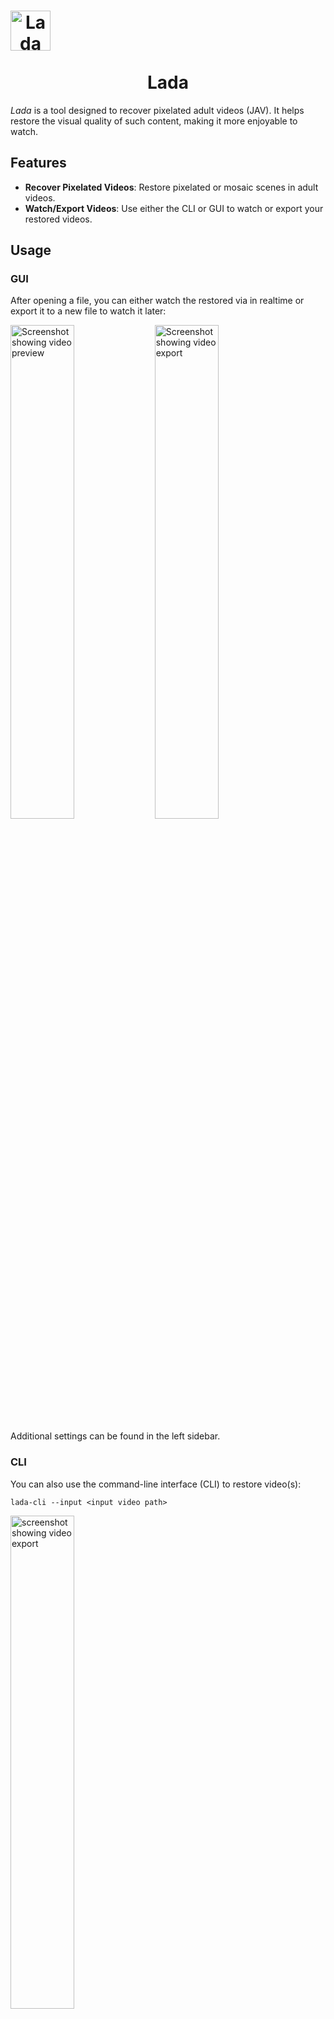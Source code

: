 <h1 align="center">
  <img src="packaging/flatpak/share/icons/hicolor/128x128/apps/io.github.ladaapp.lada.png" alt="Lada Icon" style="display: block; width: 64px; height: 64px;">
  <br>
  Lada
</h1>

*Lada* is a tool designed to recover pixelated adult videos (JAV). It helps restore the visual quality of such content, making it more enjoyable to watch.

## Features

- **Recover Pixelated Videos**: Restore pixelated or mosaic scenes in adult videos.
- **Watch/Export Videos**: Use either the CLI or GUI to watch or export your restored videos.

## Usage

### GUI

After opening a file, you can either watch the restored via in realtime or export it to a new file to watch it later:

<picture>
  <source media="(prefers-color-scheme: dark)" srcset="assets/screenshot_gui_1_dark.png">
  <source media="(prefers-color-scheme: light)" srcset="assets/screenshot_gui_1_light.png">
  <img alt="Screenshot showing video preview" src="assets/screenshot_gui_1_dark.png" width="45%">
</picture>
<picture>
  <source media="(prefers-color-scheme: dark)" srcset="assets/screenshot_gui_2_dark.png">
  <source media="(prefers-color-scheme: light)" srcset="assets/screenshot_gui_2_light.png">
  <img alt="Screenshot showing video export" src="assets/screenshot_gui_2_dark.png" width="45%">
</picture>

Additional settings can be found in the left sidebar.

### CLI

You can also use the command-line interface (CLI) to restore video(s):

```shell
lada-cli --input <input video path>
```
<img src="assets/screenshot_cli_1.png" alt="screenshot showing video export" width="45%">

For more information about additional options, use the `--help` argument.

> [!TIP]
> Lada writes the restored video to a temporary file before combining it with the audio stream from the original file and saving it to the selected destination.
> You can overwrite [the default location](https://docs.python.org/3/library/tempfile.html#tempfile.gettempdir) by setting the `TMPDIR` environment variable to another location of you choice.

## Restoration options

Lada utilizes specialized models for the two main steps of the processing pipeline: Detection and Restoration. You can choose different models for each task.

**Mosaic Restoration Models:**

*   **basicvsrpp-v1.2 (Default)** A general-purpose model trained on diverse video scenes. Delivers mostly good results.
*   **deepmosaics:** Restoration model from the project [DeepMosaics](https://github.com/HypoX64/DeepMosaics). Worse quality than basicvsrpp-v1.2.

> [!NOTE]
> The DeepMosaics model should be worse in most/all scenarios. It’s integrated because the DeepMosaics project is not maintained anymore, and I wanted to provide an easy way to try it out and
compare.

**Mosaic Detection Models:**

*   **v3.1-fast (Default):** Fast and efficient.
*   **v3.1-accurate:**  Slightly more accurate than v3.1-fast, but slower. Not always better than v2.
*   **v2:** Slowest of all but often provides better mosaic detection than v3.1-accurate but YMMV.

You can configure the models in the side panel, or when using the CLI by specifying path and type of the model as arguments.

## Performance and hardware requirements
Don't expect this to work perfectly, some scenes can be pretty good and close to the real thing. Other scenes can be rather meh and show worse artifacts than the original mosaics.

You'll need a GPU and some patience to run the app. If your card has at least 4-6GB of VRAM then it should work out of the box.

The CPU is used for encoding the restored video so shouldn't be too slow either. But you can also use GPU encoding and run both the restoration and encoding tasks on the GPU.

The app also needs quite a bit of RAM for buffering to increase throughput. For 1080p content you should be fine with 6-8GB RAM, 4K will need a lot more.

To watch the restored video in realtime you'll need a pretty beefy machine or you'll see the player pausing and buffering until next restored frames are computed.
When viewing the video no encoding is done but it will use more additional RAM for buffering.

If your GPU is not fast enough to watch the video in real-time you'll have to export it first and watch it later with your favorite media player (available in GUI and CLI).

Technically running the app on your CPU is also supported but it will be so slow that it's not really practical.

Here are some speed performance numbers using Lada v0.7.0 on my available hardware to give you an idea what to expect (used libx264/CPU codec with default settings; RTX 3090 results are limited by CPU encoding and could be a lot faster by switching to NVENC/GPU encoder):

| Video name | Video description                                                                                    | Video<br>duration / resolution / FPS | Lada<br>runtime / FPS<br>Nvidia RTX 3050<br>(*Laptop GPU*) | Lada<br>runtime / FPS<br>Nvidia RTX 3090<br>(Desktop GPU) |
|------------|------------------------------------------------------------------------------------------------------|--------------------------------------|------------------------------------------------------------|-----------------------------------------------------------|
| vid1       | multiple mosaic regions present on all frames                                                        | 1m30s / 10920x1080 / 30 FPS          | 3m36s / 12 FPS                                             | 1m33s / 30 FPS                                            |
| vid2       | single mosaic region present on all frames                                                           | 3m0s / 1920x1080 / 30 FPS            | 4m11s / 21 FPS                                             | 2m16s / 39 FPS                                            |
| vid3       | half of the video doesn't have any mosaics present,<br>the other half mostly single mosaic per frame | 41m16s / 852x480 / 30 FPS            | 26m30s / 46 FPS                                            | 10m20s / 119 FPS                                          |

## Installation
### Using Flatpak
The easiest way to install the app (CLI and GUI) on Linux is via Flathub:

<a href='https://flathub.org/apps/details/io.github.ladaapp.lada'><img width='200' alt='Download from Flathub' src='https://flathub.org/api/badge?svg&locale=en'/></a>

> [!NOTE]
> The Flatpak only works with x86_64 CPUs and Nvidia/CUDA GPUs (Turing or newer: RTX 20xx up to including RTX 50xx). Ensure your NVIDIA GPU driver is up-to-date.
> It can also be used without a GPU but it will be very slow.

> [!TIP]
> After installation you should find Lada in your application launcher to start the GUI. You can also run it via `flatpak run io.github.ladaapp.lada`.

> [!TIP]
> When using the CLI via Flatpak we need to make the file/directory available by giving it permission to the file system so it can access the input/output files
>  ```shell
>  flatpak run --filesystem=host --command=lada-cli io.github.ladaapp.lada --input <input video path>
>  ```
> You may want to set an alias to make it easier to use
> ```shell
> alias lada-cli="flatpak run --filesystem=host --command=lada-cli io.github.ladaapp.lada"
>  ```
> You could also give the filesystem permission permanently via [Flatseal](https://flathub.org/apps/com.github.tchx84.Flatseal) 

> [!TIP]
> If you installed Lada from Flathub and drag-and-drop doesn't work, your file browser might not support [File Transfer Portal](https://flatpak.github.io/xdg-desktop-portal/docs/doc-org.freedesktop.portal.FileTransfer.html).
> You can fix this by:
>  1) Switching or updating your file browser to one that supports it.
>  2) Granting the app filesystem permissions (e.g., via [Flatseal](https://flathub.org/apps/com.github.tchx84.Flatseal) so it can read files directly).
>  3)  Using the 'Open' button to select the file instead of drag-and-drop.

### Using Docker

The app is also available via Docker (CLI only). You can get the image `ladaapp/lada` from [Docker Hub](https://hub.docker.com/r/ladaapp/lada) with this command:

```shell
docker pull ladaapp/lada:latest
````

> [!NOTE]
> The Docker image only works with x86_64 CPUs and Nvidia/CUDA GPUs (Turing or newer: RTX 20xx up to including RTX 50xx). Ensure your NVIDIA GPU driver is up-to-date.
> It can also be used without a GPU but it will be very slow.

> [!TIP]
> Make sure that you have installed the [NVIDIA Container Toolkit](https://docs.nvidia.com/datacenter/cloud-native/container-toolkit/latest/install-guide.html) on your system so Docker can pass through the GPU

> [!TIP]
> When using Docker you'll need to make the file/directory available to the container as well as the GPU:
>  ```shell
> docker run --rm --gpus all --mount type=bind,src=<input video path>,dst=/mnt ladaapp/lada:latest --input "/mnt/<input video file>"
> ```

### Using Windows

For Windows users, the app (CLI and GUI) is packaged as a standalone .zip file.

Get the latest release from the [Release Page](https://github.com/ladaapp/lada/releases).
The .zip is available in the *Assets* section. You'll find ´lada.exe´ and ´lada-cli.exe´ after unzipping the archive.

> [!NOTE]
> The Docker image only works with x86_64 CPUs and Nvidia/CUDA GPUs (Turing or newer: RTX 20xx up to including RTX 50xx). Ensure your NVIDIA GPU driver is up-to-date.
> It can also be used without a GPU but it will be very slow.

> [!TIP]
> Files on GitHub Releases are limited to 2GB each so I had to split the file.
> Download both files (´<version>.zip.001´ and ´<version>.zip.002´). Then open the first file in [7-zip](https://7-zip.org/).
> You should then be able to see and extract the *lada* folder containing the .exe files and another subfolder with the dependencies of the application.


### Alternative Installation Methods

If the packages above don't work for you then you'll have to follow the [Build](#build) steps to set up the project.

Note that these instructions are mostly intended for developers to set up their environment to start working on the source code. But you should hopefully be able
to follow the instructions even if you aren't a developer.

All packages currently only work with Nvidia cards but there have been reports that following the Build instructions newer Intel Xe GPUs also work fine.
AMD GPUs should also work but probably not with Windows as PyTorch/ROCm builds are only available for Linux.

Reach out if you can support packaging the app for other operating systems or hardware.

## Build
If you want to start hacking on this project you'll need to install the app from source. Check out the detailed installation guides for [Linux](docs/linux_install.md) and [Windows](docs/windows_install.md).

## Training and dataset creation
For instructions on training your own models and datasets, refer to [Training and dataset creation](docs/training_and_dataset_creation.md).

## Acknowledgement
This project builds upon work done by these fantastic individuals and projects:

* [DeepMosaics](https://github.com/HypoX64/DeepMosaics): Provided code for mosaic dataset creation. Also inspired me to start this project.
* [BasicVSR++](https://ckkelvinchan.github.io/projects/BasicVSR++) / [MMagic](https://github.com/open-mmlab/mmagic): Used as the base model for mosaic removal.
* [YOLO/Ultralytics](https://github.com/ultralytics/ultralytics): Used for training mosaic and NSFW detection models.
* [DOVER](https://github.com/VQAssessment/DOVER):  Used to assess video quality of created clips during the dataset creation process to filter out low-quality clips.
* [DNN Watermark / PITA Dataset](https://github.com/tgenlis83/dnn-watermark): Used most of its code for creating a watermark detection dataset used to filter out scenes obstructed by text/watermarks/logos.
* [NudeNet](https://github.com/notAI-tech/NudeNet/): Used as an additional NSFW classifier to filter out false positives by our own NSFW segmentation model
* [Twitter Emoji](https://github.com/twitter/twemoji): Provided eggplant emoji as base for the app icon.
* [Real-ESRGAN](https://github.com/xinntao/Real-ESRGAN): Used their image degradation model design for our mosaic detection model degradation pipeline.
* PyTorch, FFmpeg, GStreamer, GTK and [all other folks building our ecosystem](https://xkcd.com/2347/)
